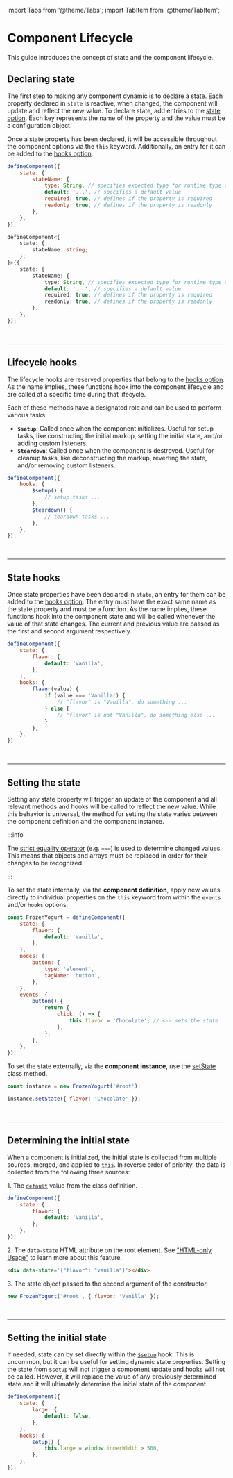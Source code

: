 import Tabs from '@theme/Tabs';
import TabItem from '@theme/TabItem';

# Component Lifecycle

This guide introduces the concept of state and the component lifecycle.

## Declaring state

The first step to making any component dynamic is to declare a state. Each property declared in `state` is reactive; when changed, the component will update and reflect the new value. To declare state, add entries to the [state option](../api/define-component.md#state). Each key represents the name of the property and the value must be a configuration object.

Once a state property has been declared, it will be accessible throughout the component options via the `this` keyword. Additionally, an entry for it can be added to the [hooks option](../api/define-component.md#hooks).

<Tabs>
<TabItem value="js" label="JavaScript" default>

```js
defineComponent({
    state: {
        stateName: {
            type: String, // specifies expected type for runtime type checking
            default: '...', // specifies a default value
            required: true, // defines if the property is required
            readonly: true, // defines if the property is readonly
        },
    },
});
```

</TabItem>
<TabItem value="ts" label="TypeScript" default>

```ts
defineComponent<{
    state: {
        stateName: string;
    };
}>({
    state: {
        stateName: {
            type: String, // specifies expected type for runtime type checking
            default: '...', // specifies a default value
            required: true, // defines if the property is required
            readonly: true, // defines if the property is readonly
        },
    },
});
```

</TabItem>
</Tabs>

<br />

---

## Lifecycle hooks

The lifecycle hooks are reserved properties that belong to the [hooks option](../api/define-component.md#hooks). As the name implies, these functions hook into the component lifecycle and are called at a specific time during that lifecycle.

Each of these methods have a designated role and can be used to perform various tasks:

-   **`$setup`**: Called once when the component initializes. Useful for setup tasks, like constructing the initial markup, setting the initial state, and/or adding custom listeners.
-   **`$teardown`**: Called once when the component is destroyed. Useful for cleanup tasks, like deconstructing the markup, reverting the state, and/or removing custom listeners.

```js
defineComponent({
    hooks: {
        $setup() {
            // setup tasks ...
        },
        $teardown() {
            // teardown tasks ...
        },
    },
});
```

<br />

---

## State hooks

Once state properties have been declared in `state`, an entry for them can be added to the [hooks option](../api/define-component.md#hooks). The entry must have the exact same name as the state property and must be a function. As the name implies, these functions hook into the component state and will be called whenever the value of that state changes. The current and previous value are passed as the first and second argument respectively.

```js
defineComponent({
    state: {
        flavor: {
            default: 'Vanilla',
        },
    },
    hooks: {
        flavor(value) {
            if (value === 'Vanilla') {
                // "flavor" is "Vanilla", do something ...
            } else {
                // "flavor" is not "Vanilla", do something else ...
            }
        },
    },
});
```

<br />

---

## Setting the state

Setting any state property will trigger an update of the component and all relevant methods and hooks will be called to reflect the new value. While this behavior is universal, the method for setting the state varies between the component definition and the component instance.

:::info

The [strict equality operator](https://developer.mozilla.org/en-US/docs/Web/JavaScript/Reference/Operators/Strict_equality) (e.g. `===`) is used to determine changed values. This means that objects and arrays must be replaced in order for their changes to be recognized.

:::

To set the state internally, via the **component definition**, apply new values directly to individual properties on the `this` keyword from within the `events` and/or `hooks` options.

```js
const FrozenYogurt = defineComponent({
    state: {
        flavor: {
            default: 'Vanilla',
        },
    },
    nodes: {
        button: {
            type: 'element',
            tagName: 'button',
        },
    },
    events: {
        button() {
            return {
                click: () => {
                    this.flavor = 'Chocolate'; // <-- sets the state
                },
            };
        },
    },
});
```

To set the state externally, via the **component instance**, use the [setState](../api/define-component.md#setstate) class method.

```js
const instance = new FrozenYogurt('#root');

instance.setState({ flavor: 'Chocolate' });
```

<br />

---

## Determining the initial state

When a component is initialized, the initial state is collected from multiple sources, merged, and applied to [`this`](../api/define-component.md#this). In reverse order of priority, the data is collected from the following three sources:

1\. The [`default`](../api/define-component.md#state) value from the class definition.

```js
defineComponent({
    state: {
        flavor: {
            default: 'Vanilla',
        },
    },
});
```

2\. The `data-state` HTML attribute on the root element. See ["HTML-only Usage"](./html-only-usage.md) to learn more about this feature.

```html
<div data-state='{"flavor": "vanilla"}'></div>
```

3\. The state object passed to the second argument of the constructor.

```js
new FrozenYogurt('#root', { flavor: 'Vanilla' });
```

<br />

---

## Setting the initial state

If needed, state can by set directly within the [`$setup`](../api/define-component.md#hooks) hook. This is uncommon, but it can be useful for setting dynamic state properties. Setting the state from `$setup` will not trigger a component update and hooks will not be called. However, it will replace the value of any previously determined state and it will ultimately determine the initial state of the component.

```js
defineComponent({
    state: {
        large: {
            default: false,
        },
    },
    hooks: {
        setup() {
            this.large = window.innerWidth > 500,
        },
    },
});
```
